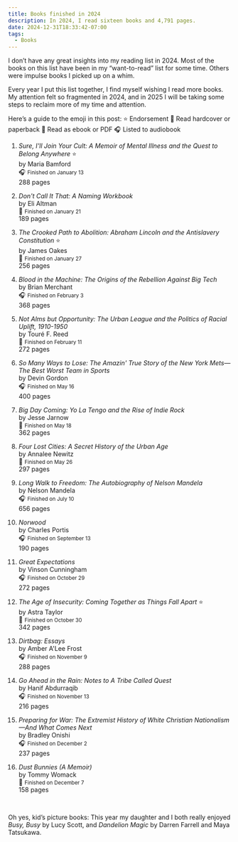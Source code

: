 ```yaml
---
title: Books finished in 2024
description: In 2024, I read sixteen books and 4,791 pages. 
date: 2024-12-31T18:33:42-07:00
tags:
  - Books
---
```

I don’t have any great insights into my reading list in 2024. Most of the books on this list have been in my “want-to-read” list for some time. Others were impulse books I picked up on a whim.

Every year I put this list together, I find myself wishing I read more books. My attention felt so fragmented in 2024, and in 2025 I will be taking some steps to reclaim more of my time and attention.

Here’s a guide to the emoji in this post:
⭐ Endorsement
📖 Read hardcover or paperback
📱 Read as ebook or PDF
🎧 Listed to audiobook

1. <i>Sure, I'll Join Your Cult: A Memoir of Mental Illness and the Quest to Belong Anywhere</i> ⭐ <br/>
    by Maria Bamford <br/>
    🎧 <small>Finished on <time datetime="2024-01-13">January 13</time></small> <br/>
    288 pages
    &nbsp;

2. <i>Don't Call It That: A Naming Workbook</i> <br/>
    by Eli Altman <br/>
    📖 <small>Finished on <time datetime="2024-01-21">January 21</time></small> <br/>
    189 pages
    &nbsp;

3. <i>The Crooked Path to Abolition: Abraham Lincoln and the Antislavery Constitution</i> ⭐ <br/>
    by James Oakes <br/>
    📖 <small>Finished on <time datetime="2024-01-27">January 27</time></small> <br/>
    256 pages
    &nbsp;

4. <i>Blood in the Machine: The Origins of the Rebellion Against Big Tech</i> <br/>
    by Brian Merchant <br/>
    🎧 <small>Finished on <time datetime="2024-02-03">February 3</time></small> <br/>
    368 pages
    &nbsp;

5. <i>Not Alms but Opportunity: The Urban League and the Politics of Racial Uplift, 1910-1950</i> <br/>
    by Touré F. Reed <br/>
    📱 <small>Finished on <time datetime="2024-02-11">February 11</time></small> <br/>
    272 pages
    &nbsp;

6. <i>So Many Ways to Lose: The Amazin' True Story of the New York Mets—The Best Worst Team in Sports</i> <br/>
    by Devin Gordon <br/>
    🎧 <small>Finished on <time datetime="2024-05-16">May 16</time></small> <br/>
    400 pages
    &nbsp;

7. <i>Big Day Coming: Yo La Tengo and the Rise of Indie Rock</i> <br/>
    by Jesse Jarnow <br/>
    📖 <small>Finished on <time datetime="2024-05-18">May 18</time></small> <br/>
    362 pages
    &nbsp;

8. <i>Four Lost Cities: A Secret History of the Urban Age</i> <br/>
    by Annalee Newitz <br/>
    📖 <small>Finished on <time datetime="2024-05-26">May 26</time></small> <br/>
    297 pages
    &nbsp;

9. <i>Long Walk to Freedom: The Autobiography of Nelson Mandela</i> <br/>
    by Nelson Mandela <br/>
    🎧 <small>Finished on <time datetime="2024-07-10">July 10</time></small> <br/>
    656 pages
    &nbsp;

10. <i>Norwood</i> <br/>
    by Charles Portis <br/>
    🎧 <small>Finished on <time datetime="2024-09-13">September 13</time></small> <br/>
    190 pages
    &nbsp;

11. <i>Great Expectations</i> <br/>
    by Vinson Cunningham <br/>
    🎧 <small>Finished on <time datetime="2024-10-29">October 29</time></small> <br/>
    272 pages
    &nbsp;

12. <i>The Age of Insecurity: Coming Together as Things Fall Apart</i> ⭐ <br/>
    by Astra Taylor <br/>
    📖 <small>Finished on <time datetime="2024-10-30">October 30</time></small> <br/>
    342 pages
    &nbsp;

13. <i>Dirtbag: Essays</i> <br/>
    by Amber A'Lee Frost <br/>
    🎧 <small>Finished on <time datetime="2024-11-09">November 9</time></small> <br/>
    288 pages
    &nbsp;

14. <i>Go Ahead in the Rain: Notes to A Tribe Called Quest</i> <br/>
    by Hanif Abdurraqib <br/>
    🎧 <small>Finished on <time datetime="2024-11-13">November 13</time></small> <br/>
    216 pages
    &nbsp;

15. <i>Preparing for War: The Extremist History of White Christian Nationalism&mdash;And What Comes Next</i> <br/>
    by Bradley Onishi <br/>
    🎧 <small>Finished on <time datetime="2024-12-02">December 2</time></small> <br/>
    237 pages
    &nbsp;

16. <i>Dust Bunnies (A Memoir)</i> <br/>
    by Tommy Womack <br/>
    📖 <small>Finished on <time datetime="2024-12-07">December 7</time></small> <br/>
    158 pages

&nbsp;

Oh yes, kid’s picture books: This year my daughter and I both really enjoyed <i>Busy, Busy</i> by Lucy Scott, and <i>Dandelion Magic</i> by Darren Farrell and Maya Tatsukawa.